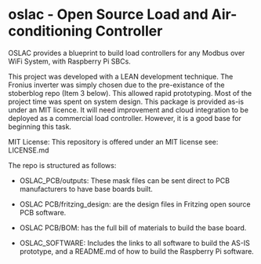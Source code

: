 # oslac - Open Source Load and Air-conditioning Controller
OSLAC provides a blueprint to build load controllers for any Modbus over WiFi System, with Raspberry Pi SBCs.

This project was developed with a LEAN development technique. The Fronius inverter was simply chosen due to the pre-existance of the stoberblog repo (Item 3 below). This allowed rapid prototyping. Most of the project time was spent on system design. This package is provided as-is under an MIT licence. It will need improvement and cloud integration to be deployed as a commercial load controller. However, it is a good base for beginning this task. 

MIT License:
This repository is offered under an MIT license see: LICENSE.md


The repo is structured as follows:

* OSLAC_PCB/outputs: These mask files can be sent direct to PCB manufacturers to have base boards built. 
* OSLAC PCB/fritzing_design: are the design files in Fritzing open source PCB software. 
* OSLAC PCB/BOM: has the full bill of materials to build the base board. 

* OSLAC_SOFTWARE: Includes the links to all software to build the AS-IS prototype, and a README.md of how to build the Raspberry Pi software.
